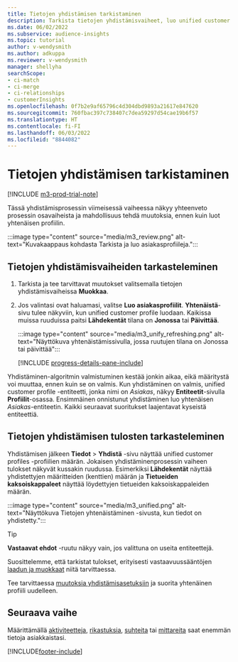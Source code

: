 ```yaml
---
title: Tietojen yhdistämisen tarkistaminen
description: Tarkista tietojen yhdistämisvaiheet, luo unified customer profiles -profiilit ja tarkista tulokset
ms.date: 06/02/2022
ms.subservice: audience-insights
ms.topic: tutorial
author: v-wendysmith
ms.author: adkuppa
ms.reviewer: v-wendysmith
manager: shellyha
searchScope:
- ci-match
- ci-merge
- ci-relationships
- customerInsights
ms.openlocfilehash: 0f7b2e9af65796c4d304dbd9893a21617e847620
ms.sourcegitcommit: 760fbac397c738407c7dea59297d54cae19b6f57
ms.translationtype: HT
ms.contentlocale: fi-FI
ms.lasthandoff: 06/03/2022
ms.locfileid: "8844082"
---
```

# <a name="review-data-unification"></a>Tietojen yhdistämisen tarkistaminen

[!INCLUDE [m3-prod-trial-note](includes/m3-prod-trial-note.md)]

Tässä yhdistämisprosessin viimeisessä vaiheessa näkyy yhteenveto prosessin osavaiheista ja mahdollisuus tehdä muutoksia, ennen kuin luot yhtenäisen profiilin.

:::image type="content" source="media/m3_review.png" alt-text="Kuvakaappaus kohdasta Tarkista ja luo asiakasprofiileja.":::

## <a name="review-the-data-unification-steps"></a>Tietojen yhdistämisvaiheiden tarkasteleminen

1. Tarkista ja tee tarvittavat muutokset valitsemalla tietojen yhdistämisvaiheissa **Muokkaa**.

1. Jos valintasi ovat haluamasi, valitse **Luo asiakasprofiilit**. **Yhtenäistä**-sivu tulee näkyviin, kun unified customer profile luodaan. Kaikissa muissa ruuduissa paitsi **Lähdekentät** tilana on **Jonossa** tai **Päivittää**.

   :::image type="content" source="media/m3_unify_refreshing.png" alt-text="Näyttökuva yhtenäistämissivulla, jossa ruutujen tilana on Jonossa tai päivittää":::

   [!INCLUDE [progress-details-pane-include](includes/progress-details-pane.md)]

Yhdistäminen-algoritmin valmistuminen kestää jonkin aikaa, eikä määritystä voi muuttaa, ennen kuin se on valmis. Kun yhdistäminen on valmis, unified customer profile -entiteetti, jonka nimi on *Asiakas*, näkyy **Entiteetit**-sivulla **Profiilit**-osassa. Ensimmäinen onnistunut yhdistäminen luo yhtenäisen *Asiakas*-entiteetin. Kaikki seuraavat suoritukset laajentavat kyseistä entiteettiä.

## <a name="review-the-results-of-data-unification"></a>Tietojen yhdistämisen tulosten tarkasteleminen

Yhdistämisen jälkeen **Tiedot** > **Yhdistä** -sivu näyttää unified customer profiles -profiilien määrän. Jokaisen yhdistäminenprosessin vaiheen tulokset näkyvät kussakin ruudussa. Esimerkiksi **Lähdekentät** näyttää yhdistettyjen määritteiden (kenttien) määrän ja **Tietueiden kaksoiskappaleet** näyttää löydettyjen tietueiden kaksoiskappaleiden määrän.

:::image type="content" source="media/m3_unified.png" alt-text="Näyttökuva Tietojen yhtenäistäminen -sivusta, kun tiedot on yhdistetty.":::

> [!TIP]
> **Vastaavat ehdot** -ruutu näkyy vain, jos valittuna on useita entiteettejä.

Suosittelemme, että tarkistat tulokset, erityisesti vastaavuussääntöjen [laadun ja muokkaat](data-unification-update.md#manage-match-rules) niitä tarvittaessa.

Tee tarvittaessa [muutoksia yhdistämisasetuksiin](data-unification-update.md) ja suorita yhtenäinen profiili uudelleen.

## <a name="next-step"></a>Seuraava vaihe

Määrittämällä [aktiviteetteja](activities.md), [rikastuksia](enrichment-hub.md), [suhteita](relationships.md) tai [mittareita](measures.md) saat enemmän tietoja asiakkaistasi.

[!INCLUDE[footer-include](includes/footer-banner.md)]
